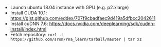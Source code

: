 - Launch ubuntu 18.04 instance with GPU (e.g. p2.xlarge)
- Install CUDA 10.1: https://gist.github.com/eddex/707f9cbadfaec9d419a5dfbcc2042611
- Install cuDNN 7.6: https://docs.nvidia.com/deeplearning/sdk/cudnn-install/index.html
- Fetch repository: `curl -L https://github.com/srom/rna_learn/tarball/master | tar xz`
